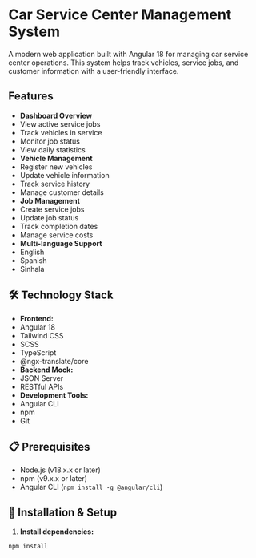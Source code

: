 # Car Service Center Management System
A modern web application built with Angular 18 for managing car service center operations. This system helps track vehicles, service jobs, and customer information with a user-friendly interface.

## Features
- **Dashboard Overview**
 - View active service jobs
 - Track vehicles in service
 - Monitor job status
 - View daily statistics
- **Vehicle Management**
 - Register new vehicles
 - Update vehicle information
 - Track service history
 - Manage customer details
- **Job Management**
 - Create service jobs
 - Update job status
 - Track completion dates
 - Manage service costs
- **Multi-language Support**
 - English
 - Spanish
 - Sinhala

## 🛠️ Technology Stack
- **Frontend:**
 - Angular 18
 - Tailwind CSS
 - SCSS
 - TypeScript
 - @ngx-translate/core
- **Backend Mock:**
 - JSON Server
 - RESTful APIs
- **Development Tools:**
 - Angular CLI
 - npm
 - Git

## 📋 Prerequisites
- Node.js (v18.x.x or later)
- npm (v9.x.x or later)
- Angular CLI (`npm install -g @angular/cli`)

## 🚀 Installation & Setup

1. **Install dependencies:**
```bash
npm install
